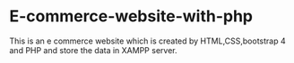 # E-commerce-website-with-php
This is an e commerce website which is created by HTML,CSS,bootstrap 4 and PHP and store the data in XAMPP server.
